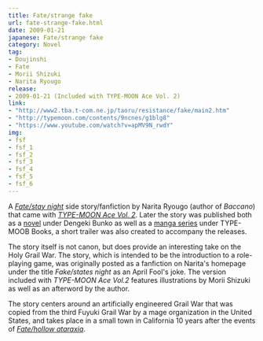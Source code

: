 ```yaml
---
title: Fate/strange fake
url: fate-strange-fake.html
date: 2009-01-21
japanese: Fate/strange fake
category: Novel
tag:
- Doujinshi
- Fate
- Morii Shizuki
- Narita Ryougo
release:
- 2009-01-21 (Included with TYPE-MOON Ace Vol. 2)
link:
- "http://www2.tba.t-com.ne.jp/taoru/resistance/fake/main2.htm"
- "http://typemoon.com/contents/9ncnes/g1blg8"
- "https://www.youtube.com/watch?v=apMV9N_rwdY"
img:
- fsf
- fsf_1
- fsf_2
- fsf_3
- fsf_4
- fsf_5
- fsf_6
---
```


A [*Fate/stay night*](fate-stay-night.html) side story/fanfiction by Narita Ryougo (author of *Baccano*) that came with [*TYPE-MOON Ace Vol. 2*](type-moon-ace-vol-2.html). Later the story was published both as a [novel](fate-strange-fake-1.html) under Dengeki Bunko as well as a [manga series](fate-strange-fake-volume-1.html) under TYPE-MOOB Books, a short trailer was also created to accompany the releases.

The story itself is not canon, but does provide an interesting take on the Holy Grail War. The story, which is intended to be the introduction to a role-playing game, was originally posted as a fanfiction on Narita's homepage under the title *Fake/states night* as an April Fool's joke. The version included with *TYPE-MOON Ace Vol.2* features illustrations by Morii Shizuki as well as an afterword by the author.

The story centers around an artificially engineered Grail War that was copied from the third Fuyuki Grail War by a mage organization in the United States, and takes place in a small town in California 10 years after the events of [*Fate/hollow ataraxia*](fate-hollow-ataraxia.html).